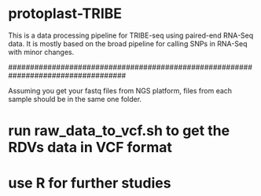 # protoplast-TRIBE
This is a data processing pipeline for TRIBE-seq using paired-end RNA-Seq data. 
It is mostly based on the broad pipeline for calling SNPs in RNA-Seq with minor changes.

###################################################################################

Assuming you get your fastq files from NGS platform, files from each sample should be in the same one folder. 
# run raw_data_to_vcf.sh to get the RDVs data in VCF format
# use R for further studies
